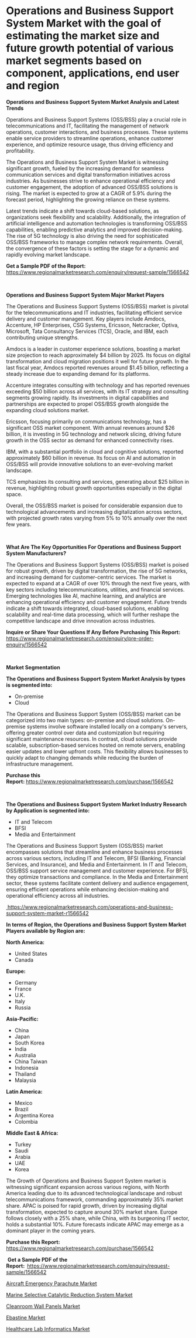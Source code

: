 <p><h1>Operations and Business Support System Market with the goal of estimating the market size and future growth potential of various market segments based on component, applications, end user and region</h1></p><p><strong>Operations and Business Support System Market Analysis and Latest Trends</strong></p>
<p><p>Operations and Business Support Systems (OSS/BSS) play a crucial role in telecommunications and IT, facilitating the management of network operations, customer interactions, and business processes. These systems enable service providers to streamline operations, enhance customer experience, and optimize resource usage, thus driving efficiency and profitability.</p><p>The Operations and Business Support System Market is witnessing significant growth, fueled by the increasing demand for seamless communication services and digital transformation initiatives across industries. As businesses strive to enhance operational efficiency and customer engagement, the adoption of advanced OSS/BSS solutions is rising. The market is expected to grow at a CAGR of 5.9% during the forecast period, highlighting the growing reliance on these systems.</p><p>Latest trends indicate a shift towards cloud-based solutions, as organizations seek flexibility and scalability. Additionally, the integration of artificial intelligence and automation technologies is transforming OSS/BSS capabilities, enabling predictive analytics and improved decision-making. The rise of 5G technology is also driving the need for sophisticated OSS/BSS frameworks to manage complex network requirements. Overall, the convergence of these factors is setting the stage for a dynamic and rapidly evolving market landscape.</p></p>
<p><strong>Get a Sample PDF of the Report:&nbsp;</strong> <a href="https://www.regionalmarketresearch.com/enquiry/request-sample/1566542">https://www.regionalmarketresearch.com/enquiry/request-sample/1566542</a></p>
<p>&nbsp;</p>
<p><strong>Operations and Business Support System Major Market Players</strong></p>
<p><p>The Operations and Business Support Systems (OSS/BSS) market is pivotal for the telecommunications and IT industries, facilitating efficient service delivery and customer management. Key players include Amdocs, Accenture, HP Enterprises, CSG Systems, Ericsson, Netcracker, Optiva, Microsoft, Tata Consultancy Services (TCS), Oracle, and IBM, each contributing unique strengths.</p><p>Amdocs is a leader in customer experience solutions, boasting a market size projection to reach approximately $4 billion by 2025. Its focus on digital transformation and cloud migration positions it well for future growth. In the last fiscal year, Amdocs reported revenues around $1.45 billion, reflecting a steady increase due to expanding demand for its platforms.</p><p>Accenture integrates consulting with technology and has reported revenues exceeding $50 billion across all services, with its IT strategy and consulting segments growing rapidly. Its investments in digital capabilities and partnerships are expected to propel OSS/BSS growth alongside the expanding cloud solutions market.</p><p>Ericsson, focusing primarily on communications technology, has a significant OSS market component. With annual revenues around $26 billion, it is investing in 5G technology and network slicing, driving future growth in the OSS sector as demand for enhanced connectivity rises.</p><p>IBM, with a substantial portfolio in cloud and cognitive solutions, reported approximately $60 billion in revenue. Its focus on AI and automation in OSS/BSS will provide innovative solutions to an ever-evolving market landscape.</p><p>TCS emphasizes its consulting and services, generating about $25 billion in revenue, highlighting robust growth opportunities especially in the digital space. </p><p>Overall, the OSS/BSS market is poised for considerable expansion due to technological advancements and increasing digitalization across sectors, with projected growth rates varying from 5% to 10% annually over the next few years.</p></p>
<p>&nbsp;</p>
<p><strong>What Are The Key Opportunities For Operations and Business Support System Manufacturers?</strong></p>
<p><p>The Operations and Business Support Systems (OSS/BSS) market is poised for robust growth, driven by digital transformation, the rise of 5G networks, and increasing demand for customer-centric services. The market is expected to expand at a CAGR of over 10% through the next five years, with key sectors including telecommunications, utilities, and financial services. Emerging technologies like AI, machine learning, and analytics are enhancing operational efficiency and customer engagement. Future trends indicate a shift towards integrated, cloud-based solutions, enabling scalability and real-time data processing, which will further reshape the competitive landscape and drive innovation across industries.</p></p>
<p><strong>Inquire or Share Your Questions If Any Before Purchasing This Report:</strong> <a href="https://www.regionalmarketresearch.com/enquiry/pre-order-enquiry/1566542">https://www.regionalmarketresearch.com/enquiry/pre-order-enquiry/1566542</a></p>
<p>&nbsp;</p>
<p><strong>Market Segmentation</strong></p>
<p><strong>The Operations and Business Support System Market Analysis by types is segmented into:</strong></p>
<p><ul><li>On-premise</li><li>Cloud</li></ul></p>
<p><p>The Operations and Business Support System (OSS/BSS) market can be categorized into two main types: on-premise and cloud solutions. On-premise systems involve software installed locally on a company's servers, offering greater control over data and customization but requiring significant maintenance resources. In contrast, cloud solutions provide scalable, subscription-based services hosted on remote servers, enabling easier updates and lower upfront costs. This flexibility allows businesses to quickly adapt to changing demands while reducing the burden of infrastructure management.</p></p>
<p><strong>Purchase this Report:&nbsp;</strong><a href="https://www.regionalmarketresearch.com/purchase/1566542">https://www.regionalmarketresearch.com/purchase/1566542</a></p>
<p>&nbsp;</p>
<p><strong>The Operations and Business Support System Market Industry Research by Application is segmented into:</strong></p>
<p><ul><li>IT and Telecom</li><li>BFSI</li><li>Media and Entertainment</li></ul></p>
<p><p>The Operations and Business Support System (OSS/BSS) market encompasses solutions that streamline and enhance business processes across various sectors, including IT and Telecom, BFSI (Banking, Financial Services, and Insurance), and Media and Entertainment. In IT and Telecom, OSS/BSS support service management and customer experience. For BFSI, they optimize transactions and compliance. In the Media and Entertainment sector, these systems facilitate content delivery and audience engagement, ensuring efficient operations while enhancing decision-making and operational efficiency across all industries.</p></p>
<p><a href="https://www.regionalmarketresearch.com/operations-and-business-support-system-market-r1566542">&nbsp;https://www.regionalmarketresearch.com/operations-and-business-support-system-market-r1566542</a></p>
<p><strong>In terms of Region, the Operations and Business Support System Market Players available by Region are:</strong></p>
<p>
    <p> <strong> North America: </strong>
        <ul>
            <li>United States</li>
            <li>Canada</li>
        </ul>
        </p> 
    <p> <strong> Europe: </strong>
        <ul>
            <li>Germany</li>
            <li>France</li>
            <li>U.K.</li>
            <li>Italy</li>
            <li>Russia</li>
        </ul>
        </p> 
    <p> <strong> Asia-Pacific: </strong>
        <ul>
            <li>China</li>
            <li>Japan</li>
            <li>South Korea</li>
            <li>India</li>
            <li>Australia</li>
            <li>China Taiwan</li>
            <li>Indonesia</li>
            <li>Thailand</li>
            <li>Malaysia</li>
        </ul>
        </p> 
    <p> <strong> Latin America: </strong>
        <ul>
            <li>Mexico</li>
            <li>Brazil</li>
            <li>Argentina Korea</li>
            <li>Colombia</li>
        </ul>
        </p> 
    <p> <strong> Middle East & Africa: </strong>
        <ul>
            <li>Turkey</li>
            <li>Saudi</li>
            <li>Arabia</li>
            <li>UAE</li>
            <li>Korea</li>
        </ul>
    </p>
    </p>
<p><p>The Growth of Operations and Business Support System market is witnessing significant expansion across various regions, with North America leading due to its advanced technological landscape and robust telecommunications framework, commanding approximately 35% market share. APAC is poised for rapid growth, driven by increasing digital transformation, expected to capture around 30% market share. Europe follows closely with a 25% share, while China, with its burgeoning IT sector, holds a substantial 10%. Future forecasts indicate APAC may emerge as a dominant player in the coming years.</p></p>
<p><strong>Purchase this Report: </strong><a href="https://www.regionalmarketresearch.com/purchase/1566542">https://www.regionalmarketresearch.com/purchase/1566542</a></p>
<p>&nbsp;<strong>Get a Sample PDF of the Report:&nbsp;&nbsp;</strong><a href="https://www.regionalmarketresearch.com/enquiry/request-sample/1566542">https://www.regionalmarketresearch.com/enquiry/request-sample/1566542</a></p>
<p><strong></strong></p>
<p><p><a href="https://medium.com/@dugianfladyfriady_32079/how-the-aircraft-emergency-parachute-market-is-changing-from-2024-to-2031-84d8fcac891a">Aircraft Emergency Parachute Market</a></p><p><a href="https://github.com/NancyAlvarado586/Market-Research-Report-List-1/blob/main/marine-selective-catalytic-reduction-system-market.md">Marine Selective Catalytic Reduction System Market</a></p><p><a href="https://issuu.com/reportprime-2/docs/cleanroom-wall-panels-market-size-2_7ccf92200a6e9f">Cleanroom Wall Panels Market</a></p><p><a href="https://www.linkedin.com/pulse/ebastine-market-global-regional-analysis-2024-2031-xvpde?trackingId=Nev4YPMIRW%2BnRqRKfKmGnA%3D%3D">Ebastine Market</a></p><p><a href="https://github.com/JubayerMia832/Market-Research-Report-List-1/blob/main/healthcare-lab-informatics-market.md">Healthcare Lab Informatics Market</a></p></p>